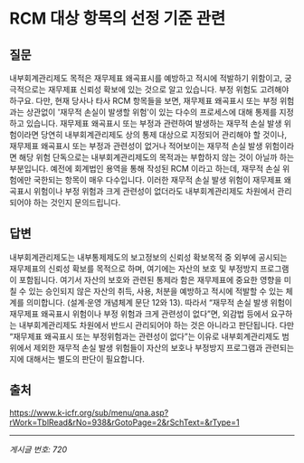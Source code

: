 # RCM 대상 항목의 선정 기준 관련

## 질문
내부회계관리제도 목적은 재무제표 왜곡표시를 예방하고 적시에 적발하기 위함이고,
궁극적으로는 재무제표 신뢰성 확보에 있는 것으로 알고 있습니다. 부정 위험도 고려해야 하구요.
다만, 현재 당사나 타사 RCM 항목들을 보면, 재무제표 왜곡표시 또는 부정 위험과는 상관없이
'재무적 손실이 발생할 위험'이 있는 다수의 프로세스에 대해 통제를 지정하고 있습니다.
재무제표 왜곡표시 또는 부정과 관련하여 발생하는 재무적 손실 발생 위험이라면 당연히
내부회계관리제도 상의 통제 대상으로 지정되어 관리해야 할 것이나,
재무제표 왜곡표시 또는 부정과 관련성이 없거나 적어보이는 재무적 손실 발생 위험이라면
해당 위험 단독으로는 내부회계관리제도의 목적과는 부합하지 않는 것이 아닐까 하는 부분입니다.
예전에 회계법인 용역을 통해 작성된 RCM 이라고 하는데, 재무적 손실 위험에만 국한되는 항목이 매우 다수입니다.
이러한 재무적 손실 발생 위험이 재무제표 왜곡표시 위험이나 부정 위험과 크게 관련성이 없더라도
내부회계관리제도 차원에서 관리되어야 하는 것인지 문의드립니다.

## 답변
내부회계관리제도는 내부통제제도의 보고정보의 신뢰성 확보목적 중 외부에 공시되는 재무제표의 신뢰성 확보를 목적으로 하며, 여기에는 자산의 보호 및 부정방지 프로그램이 포함됩니다. 여기서 자산의 보호와 관련된 통제라 함은 재무제표에 중요한 영향을 미칠 수 있는 승인되지 않은 자산의 취득, 사용, 처분을 예방하고 적시에 적발할 수 있는 체계를 의미합니다. (설계·운영 개념체계 문단 12와 13).
따라서 “재무적 손실 발생 위험이 재무제표 왜곡표시 위험이나 부정 위험과 크게 관련성이 없다”면, 외감법 등에서 요구하는 내부회계관리제도 차원에서 반드시 관리되어야 하는 것은 아니라고 판단됩니다. 다만 “재무제표 왜곡표시 또는 부정위험과는 관련성이 없다”는 이유로 내부회계관리제도 범위에서 제외한 재무적 손실 발생 위험들이 자산의 보호나 부정방지 프로그램과 관련되는지에 대해서는 별도의 판단이 필요합니다.

## 출처
https://www.k-icfr.org/sub/menu/qna.asp?rWork=TblRead&rNo=938&rGotoPage=2&rSchText=&rType=1

---
*게시글 번호: 720*
